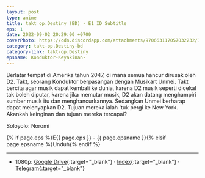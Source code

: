 ```yaml
---
layout: post
type: anime
title: takt op.Destiny (BD) - E1 ID Subtitle
eps: 1
date: 2022-09-02 20:29:00 +0700
coverPhoto: https://cdn.discordapp.com/attachments/970663117057032232/1015243287055056916/mpv-shot0132.jpg
category: takt-op.Destiny-bd
category-link: takt-op.Destiny
epsname: Konduktor-Keyakinan-
---
```


Berlatar tempat di Amerika tahun 2047, di mana semua hancur dirusak oleh D2. Takt, seorang Konduktor berpasangan dengan Musikart Unmei. Takt bercita agar musik dapat kembali ke dunia, karena D2 musik seperti dicekal tak boleh diputar, karena jika memutar musik, D2 akan datang menghampiri sumber musik itu dan menghancurkannya. Sedangkan Unmei berharap dapat melenyapkan D2. Tujuan mereka ialah 'tuk pergi ke New York. Akankah keinginan dan tujuan mereka tercapai?

Soloyolo: Noromi

{% if page.eps %}E{{ page.eps }} - {{ page.epsname }}{% elsif page.epsname %}Unduh{% endif %}

---
- 1080p: [Google Drive](https://drive.google.com/file/d/1oqO95WL4REuC6PgIDfz8qmNu3BdE7ipR/view?usp=sharing){:target="_blank"} &middot; [Index](https://proyek.a-1ddl.workers.dev/0:/Musim%20Gugur%202021/%5BBD%5D/%5BA-1%5D%20takt%20op.Destiny%20%5BBD%5D%5B1080p%20FLAC%5D/%5BA-1%5D%20takt%20op.Destiny%20%20-%2001%20%5BBD%5D%5B1080p%20FLAC%5D%5B4CE50709%5D.mkv){:target="_blank"} &middot; [Telegram](https://t.me/a1fansubweeklies/113){:target="_blank"}
